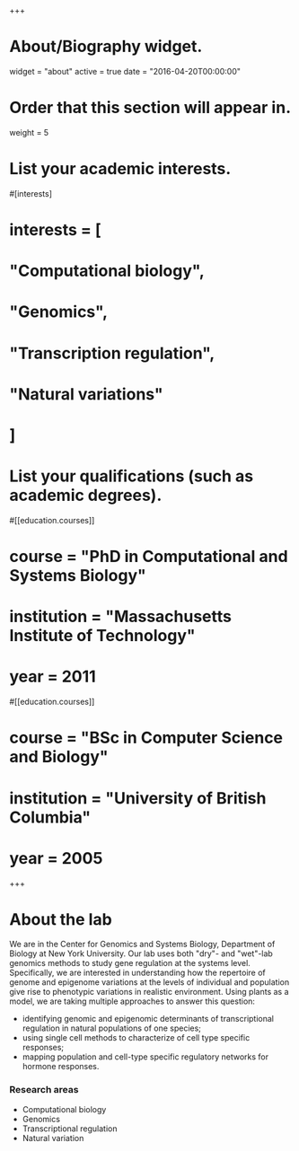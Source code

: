 +++
# About/Biography widget.
widget = "about"
active = true
date = "2016-04-20T00:00:00"

# Order that this section will appear in.
weight = 5

# List your academic interests.
#[interests]
#  interests = [
#    "Computational biology",
#    "Genomics",
#    "Transcription regulation",
#    "Natural variations"
#  ]

# List your qualifications (such as academic degrees).
  
#[[education.courses]]
#  course = "PhD in Computational and Systems Biology"
#  institution = "Massachusetts Institute of Technology"
#  year = 2011

#[[education.courses]]
#  course = "BSc in Computer Science and Biology"
#  institution = "University of British Columbia"
#  year = 2005

 
+++

# About the lab

We are in the Center for Genomics and Systems Biology, Department of Biology at New York University.  Our lab uses both "dry"- and "wet"-lab genomics methods to study gene regulation at the systems level.  Specifically, we are interested in understanding how the repertoire of genome and epigenome variations at the levels of individual and population give rise to phenotypic variations in realistic environment.  Using plants as a model, we are taking multiple approaches to answer this question:

- identifying genomic and epigenomic determinants of transcriptional regulation in natural populations of one species;
- using single cell methods to characterize of cell type specific responses;
- mapping population and cell-type specific regulatory networks for hormone responses.

### Research areas

- Computational biology
- Genomics
- Transcriptional regulation
- Natural variation

